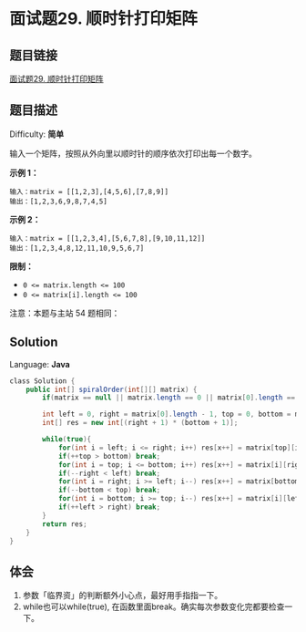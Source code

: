 # 面试题29. 顺时针打印矩阵

## 题目链接

[面试题29\. 顺时针打印矩阵](https://leetcode-cn.com/problems/shun-shi-zhen-da-yin-ju-zhen-lcof/)

## 题目描述

Difficulty: **简单**

输入一个矩阵，按照从外向里以顺时针的顺序依次打印出每一个数字。

**示例 1：**

```
输入：matrix = [[1,2,3],[4,5,6],[7,8,9]]
输出：[1,2,3,6,9,8,7,4,5]
```

**示例 2：**

```
输入：matrix = [[1,2,3,4],[5,6,7,8],[9,10,11,12]]
输出：[1,2,3,4,8,12,11,10,9,5,6,7]
```

**限制：**

* `0 <= matrix.length <= 100`
* `0 <= matrix[i].length <= 100`

注意：本题与主站 54 题相同：

## Solution

Language: **Java**

```java
​class Solution {
    public int[] spiralOrder(int[][] matrix) {
        if(matrix == null || matrix.length == 0 || matrix[0].length == 0) return new int[0];

        int left = 0, right = matrix[0].length - 1, top = 0, bottom = matrix.length - 1, x = 0;
        int[] res = new int[(right + 1) * (bottom + 1)];

        while(true){
            for(int i = left; i <= right; i++) res[x++] = matrix[top][i];
            if(++top > bottom) break;
            for(int i = top; i <= bottom; i++) res[x++] = matrix[i][right];
            if(--right < left) break;
            for(int i = right; i >= left; i--) res[x++] = matrix[bottom][i];
            if(--bottom < top) break;
            for(int i = bottom; i >= top; i--) res[x++] = matrix[i][left];
            if(++left > right) break;
        }
        return res;
    }
}
```

## 体会

1. 参数「临界资」的判断额外小心点，最好用手指指一下。
2. while也可以while(true), 在函数里面break。确实每次参数变化完都要检查一下。
